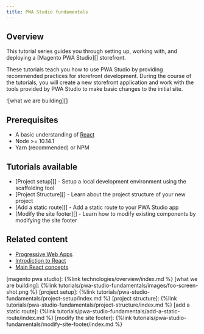 ```yaml
---
title: PWA Studio fundamentals
---
```


## Overview

This tutorial series guides you through setting up, working with, and deploying a [Magento PWA Studio][] storefront.

These tutorials teach you how to use PWA Studio by providing recommended practices for storefront development.
During the course of the tutorials, you will create a new storefront application and work with the tools provided by PWA Studio to make basic changes to the initial site.

![what we are building][]

## Prerequisites

-   A basic understanding of [React][]
-   Node >= 10.14.1
-   Yarn (recommended) or NPM

## Tutorials available

-   [Project setup][] - Setup a local development environment using the scaffolding tool
-   [Project Structure][] - Learn about the project structure of your new project
-   [Add a static route][] - Add a static route to your PWA Studio app
-   [Modify the site footer][] - Learn how to modify existing components by modifying the site footer

## Related content

-   [Progressive Web Apps](https://developers.google.com/web/progressive-web-apps)
-   [Introdiction to React](https://reactjs.org/tutorial/tutorial.html)
-   [Main React concepts](https://reactjs.org/docs/hello-world.html)

[magento pwa studio]: {%link technologies/overview/index.md %}
[what we are building]: {%link tutorials/pwa-studio-fundamentals/images/foo-screen-shot.png %}
[project setup]: {%link tutorials/pwa-studio-fundamentals/project-setup/index.md %}
[project structure]: {%link tutorials/pwa-studio-fundamentals/project-structure/index.md %}
[add a static route]: {%link tutorials/pwa-studio-fundamentals/add-a-static-route/index.md %}
[modify the site footer]: {%link tutorials/pwa-studio-fundamentals/modify-site-footer/index.md %}

[react]: https://reactjs.org/
